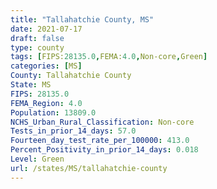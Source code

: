 ```yaml
---
title: "Tallahatchie County, MS"
date: 2021-07-17
draft: false
type: county
tags: [FIPS:28135.0,FEMA:4.0,Non-core,Green]
categories: [MS]
County: Tallahatchie County
State: MS
FIPS: 28135.0
FEMA_Region: 4.0
Population: 13809.0
NCHS_Urban_Rural_Classification: Non-core
Tests_in_prior_14_days: 57.0
Fourteen_day_test_rate_per_100000: 413.0
Percent_Positivity_in_prior_14_days: 0.018
Level: Green
url: /states/MS/tallahatchie-county
---
```



